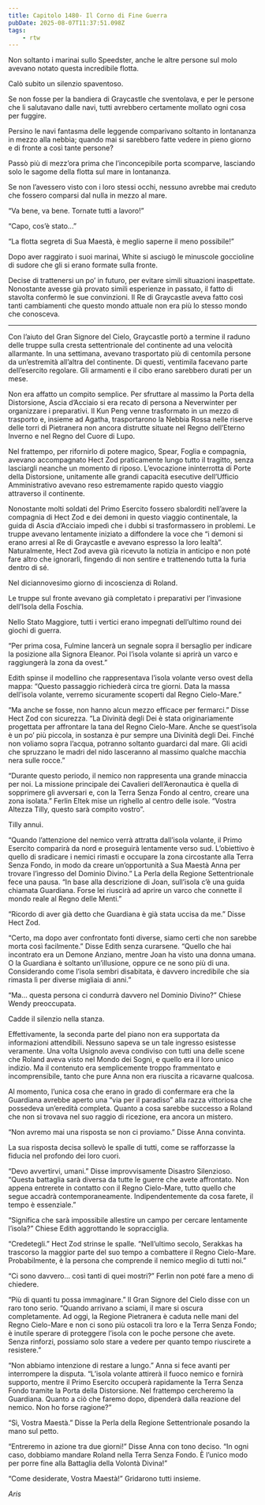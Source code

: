```yaml
---
title: Capitolo 1480- Il Corno di Fine Guerra
pubDate: 2025-08-07T11:37:51.098Z
tags:
    - rtw
---
```



Non soltanto i marinai sullo Speedster, anche le altre persone sul molo avevano notato questa incredibile flotta.


Calò subito un silenzio spaventoso.


Se non fosse per la bandiera di Graycastle che sventolava, e per le persone che li salutavano dalle navi, tutti avrebbero certamente mollato ogni cosa per fuggire.


Persino le navi fantasma delle leggende comparivano soltanto in lontananza in mezzo alla nebbia; quando mai si sarebbero fatte vedere in pieno giorno e di fronte a così tante persone?


Passò più di mezz’ora prima che l’inconcepibile porta scomparve, lasciando solo le sagome della flotta sul mare in lontananza.


Se non l’avessero visto con i loro stessi occhi, nessuno avrebbe mai creduto che fossero comparsi dal nulla in mezzo al mare.


“Va bene, va bene. Tornate tutti a lavoro!”


“Capo, cos’è stato...”


“La flotta segreta di Sua Maestà, è meglio saperne il meno possibile!”


Dopo aver raggirato i suoi marinai, White si asciugò le minuscole goccioline di sudore che gli si erano formate sulla fronte.


Decise di trattenersi un po’ in futuro, per evitare simili situazioni inaspettate. Nonostante avesse già provato simili esperienze in passato, il fatto di stavolta confermò le sue convinzioni. Il Re di Graycastle aveva fatto così tanti cambiamenti che questo mondo attuale non era più lo stesso mondo che conosceva.


***






Con l’aiuto del Gran Signore del Cielo, Graycastle portò a termine il raduno delle truppe sulla cresta settentrionale del continente ad una velocità allarmante. In una settimana, avevano trasportato più di centomila persone da un’estremità all’altra del continente. Di questi, ventimila facevano parte dell’esercito regolare. Gli armamenti e il cibo erano sarebbero durati per un mese.


Non era affatto un compito semplice. Per sfruttare al massimo la Porta della Distorsione, Ascia d’Acciaio si era recato di persona a Neverwinter per organizzare i preparativi. Il Kun Peng venne trasformato in un mezzo di trasporto e, insieme ad Agatha, trasportarono la Nebbia Rossa nelle riserve delle torri di Pietranera non ancora distrutte situate nel Regno dell’Eterno Inverno e nel Regno del Cuore di Lupo.


Nel frattempo, per rifornirlo di potere magico, Spear, Foglia e compagnia, avevano accompagnato Hect Zod praticamente lungo tutto il tragitto, senza lasciargli neanche un momento di riposo. L’evocazione ininterrotta di Porte della Distorsione, unitamente alle grandi capacità esecutive dell’Ufficio Amministrativo avevano reso estremamente rapido questo viaggio attraverso il continente.


Nonostante molti soldati del Primo Esercito fossero sbalorditi nell’avere la compagnia di Hect Zod e dei demoni in questo viaggio continentale, la guida di Ascia d’Acciaio impedì che i dubbi si trasformassero in problemi. Le truppe avevano lentamente iniziato a diffondere la voce che “i demoni si erano arresi al Re di Graycastle e avevano espresso la loro lealtà”. Naturalmente, Hect Zod aveva già ricevuto la notizia in anticipo e non poté fare altro che ignorarli, fingendo di non sentire e trattenendo tutta la furia dentro di sé.


Nel diciannovesimo giorno di incoscienza di Roland.


Le truppe sul fronte avevano già completato i preparativi per l’invasione dell’Isola della Foschia.


Nello Stato Maggiore, tutti i vertici erano impegnati dell’ultimo round dei giochi di guerra.


“Per prima cosa, Fulmine lancerà un segnale sopra il bersaglio per indicare la posizione alla Signora Eleanor. Poi l’isola volante si aprirà un varco e raggiungerà la zona da ovest.”


Edith spinse il modellino che rappresentava l’isola volante verso ovest della mappa: “Questo passaggio richiederà circa tre giorni. Data la massa dell’isola volante, verremo sicuramente scoperti dal Regno Cielo-Mare.”


“Ma anche se fosse, non hanno alcun mezzo efficace per fermarci.” Disse Hect Zod con sicurezza. “La Divinità degli Dei è stata originariamente progettata per affrontare la tana del Regno Cielo-Mare. Anche se quest’isola è un po’ più piccola, in sostanza è pur sempre una Divinità degli Dei. Finché non voliamo sopra l’acqua, potranno soltanto guardarci dal mare. Gli acidi che spruzzano le madri del nido lasceranno al massimo qualche macchia nera sulle rocce.”


“Durante questo periodo, il nemico non rappresenta una grande minaccia per noi. La missione principale dei Cavalieri dell’Aeronautica è quella di sopprimere gli avversari e, con la Terra Senza Fondo al centro, creare una zona isolata.” Ferlin Eltek mise un righello al centro delle isole. “Vostra Altezza Tilly, questo sarà compito vostro”.


Tilly annuì.


“Quando l’attenzione del nemico verrà attratta dall’isola volante, il Primo Esercito comparirà da nord e proseguirà lentamente verso sud. L’obiettivo è quello di sradicare i nemici rimasti e occupare la zona circostante alla Terra Senza Fondo, in modo da creare un’opportunità a Sua Maestà Anna per trovare l’ingresso del Dominio Divino.” La Perla della Regione Settentrionale fece una pausa. “In base alla descrizione di Joan, sull’isola c’è una guida chiamata Guardiana. Forse lei riuscirà ad aprire un varco che connette il mondo reale al Regno delle Menti.”


“Ricordo di aver già detto che Guardiana è già stata uccisa da me.” Disse Hect Zod.


“Certo, ma dopo aver confrontato fonti diverse, siamo certi che non sarebbe morta così facilmente.” Disse Edith senza curarsene. “Quello che hai incontrato era un Demone Anziano, mentre Joan ha visto una donna umana. O la Guardiana è soltanto un’illusione, oppure ce ne sono più di una. Considerando come l’isola sembri disabitata, è davvero incredibile che sia rimasta lì per diverse migliaia di anni.”


“Ma... questa persona ci condurrà davvero nel Dominio Divino?” Chiese Wendy preoccupata.


Cadde il silenzio nella stanza.


Effettivamente, la seconda parte del piano non era supportata da informazioni attendibili. Nessuno sapeva se un tale ingresso esistesse veramente. Una volta Usignolo aveva condiviso con tutti una delle scene che Roland aveva visto nel Mondo dei Sogni, e quello era il loro unico indizio. Ma il contenuto era semplicemente troppo frammentato e incomprensibile, tanto che pure Anna non era riuscita a ricavarne qualcosa.


Al momento, l’unica cosa che erano in grado di confermare era che la Guardiana avrebbe aperto una “via per il paradiso” alla razza vittoriosa che possedeva un’eredità completa. Quanto a cosa sarebbe successo a Roland che non si trovava nel suo raggio di ricezione, era ancora un mistero.


“Non avremo mai una risposta se non ci proviamo.” Disse Anna convinta.


La sua risposta decisa sollevò le spalle di tutti, come se rafforzasse la fiducia nel profondo dei loro cuori.


“Devo avvertirvi, umani.” Disse improvvisamente Disastro Silenzioso. “Questa battaglia sarà diversa da tutte le guerre che avete affrontato. Non appena entrerete in contatto con il Regno Cielo-Mare, tutto quello che segue accadrà contemporaneamente. Indipendentemente da cosa farete, il tempo è essenziale.”


“Significa che sarà impossibile allestire un campo per cercare lentamente l’isola?” Chiese Edith aggrottando le sopracciglia.


“Credetegli.” Hect Zod strinse le spalle. “Nell’ultimo secolo, Serakkas ha trascorso la maggior parte del suo tempo a combattere il Regno Cielo-Mare. Probabilmente, è la persona che comprende il nemico meglio di tutti noi.”


“Ci sono davvero... così tanti di quei mostri?” Ferlin non poté fare a meno di chiedere.


“Più di quanti tu possa immaginare.” Il Gran Signore del Cielo disse con un raro tono serio. “Quando arrivano a sciami, il mare si oscura completamente. Ad oggi, la Regione Pietranera è caduta nelle mani del Regno Cielo-Mare e non ci sono più ostacoli tra loro e la Terra Senza Fondo; è inutile sperare di proteggere l’isola con le poche persone che avete. Senza rinforzi, possiamo solo stare a vedere per quanto tempo riuscirete a resistere.”


“Non abbiamo intenzione di restare a lungo.” Anna si fece avanti per interrompere la disputa. “L’isola volante attirerà il fuoco nemico e fornirà supporto, mentre il Primo Esercito occuperà rapidamente la Terra Senza Fondo tramite la Porta della Distorsione. Nel frattempo cercheremo la Guardiana. Quanto a ciò che faremo dopo, dipenderà dalla reazione del nemico. Non ho forse ragione?”


“Sì, Vostra Maestà.” Disse la Perla della Regione Settentrionale posando la mano sul petto.


“Entreremo in azione tra due giorni!” Disse Anna con tono deciso. “In ogni caso, dobbiamo mandare Roland nella Terra Senza Fondo. È l’unico modo per porre fine alla Battaglia della Volontà Divina!”


“Come desiderate, Vostra Maestà!” Gridarono tutti insieme.






<em>Aris</em>
                                


                                




